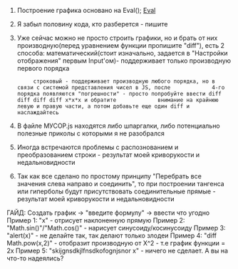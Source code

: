 1) Построение графика основано на Eval();
	[Eval](https://learn.javascript.ru/eval)
2) Я забыл половину кода, кто разберется - пишите
3) Уже сейчас можно не просто строить графики, но и брать от них производную(перед уравнением функции пропишите "diff"),
	есть 2 способа: математический(стоит изначально, задается в "Настройки отображения" первым Input'ом)- поддерживает только 			  производную первого порядка
			
			строковый - поддерживает производную любого порядка, но в связи с системой представления чисел в JS, после 			   4-го порядка появляются "погрешности" - просто попробуйте ввести diff diff diff diff x*x*x и обратите 			 внимание на крайнюю левую и правую части, а потом добавьте еще один diff и наслаждайтесь
4) В файле МУСОР.js находятся либо шпаргалки, либо потенциально полезные приколы с которыми я не разобрался
5) Иногда встречаются проблемы с распознованием и преобразованием строки - результат моей криворукости и недальновидности
6) Так как все сделано по простому принципу "Перебрать все значения слева направо и соединить", то при построении тангенса или гиперболы будут присутствовать соединительные прямые - результат моей криворукости и недальновидности

ГАЙД:
Создать график -> "введите формулу" -> ввести что угодно
Пример 1: "x" - отрисует наклоненную прямую
Пример 2: "Math.sin()"/"Math.cos()" - нарисует синусоиду/косинусоиду
Пример 3: "alert(x)" - не делайте так, так делают только злодеи
Пример 4: "diff Math.pow(x,2)" - отобразит производную от X^2 - т.е график функции = 2х
Пример 5: "skijgnsdkjlfnsdkofognjsnor x" - ничего не сделает. А вы на что-то надеялись?
